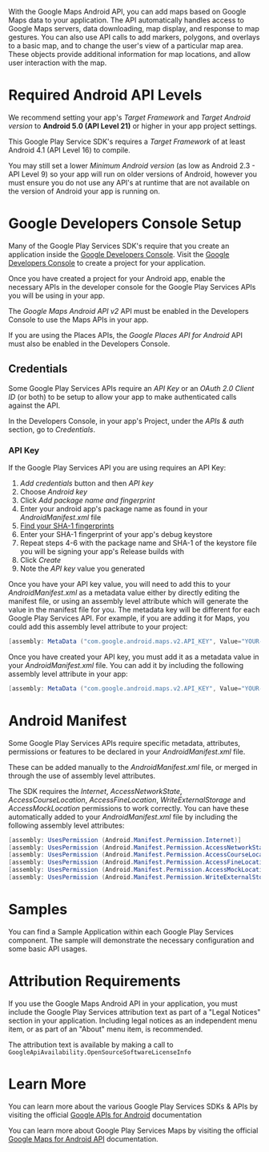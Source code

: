 With the Google Maps Android API, you can add maps based on Google Maps data to your application. The API automatically handles access to Google Maps servers, data downloading, map display, and response to map gestures. You can also use API calls to add markers, polygons, and overlays to a basic map, and to change the user's view of a particular map area. These objects provide additional information for map locations, and allow user interaction with the map.



Required Android API Levels
===========================

We recommend setting your app's *Target Framework* and *Target Android version* to **Android 5.0 (API Level 21)** or higher in your app project settings.

This Google Play Service SDK's requires a *Target Framework* of at least Android 4.1 (API Level 16) to compile.

You may still set a lower *Minimum Android version* (as low as Android 2.3 - API Level 9) so your app will run on older versions of Android, however you must ensure you do not use any API's at runtime that are not available on the version of Android your app is running on.




Google Developers Console Setup
=================================

Many of the Google Play Services SDK's require that you create an application inside the [Google Developers Console][1].  Visit the [Google Developers Console][1] to create a project for your application.

Once you have created a project for your Android app, enable the necessary APIs in the developer console for the Google Play Services APIs you will be using in your app.



The *Google Maps Android API v2* API must be enabled in the Developers Console to use the Maps APIs in your app.

If you are using the Places APIs, the *Google Places API for Android* API must also be enabled in the Developers Console.



Credentials
-----------

Some Google Play Services APIs require an *API Key* or an *OAuth 2.0 Client ID* (or both) to be setup to allow your app to make authenticated calls against the API.

In the Developers Console, in your app's Project, under the *APIs & auth* section, go to *Credentials*.





### API Key

If the Google Play Services API you are using requires an API Key:

  1. *Add credentials* button and then *API key*
  2. Choose *Android key*
  3. Click *Add package name and fingerprint*
  4. Enter your android app's package name as found in your *AndroidManifest.xml* file
  5. [Find your SHA-1 fingerprints][2]
  6. Enter your SHA-1 fingerprint of your app's debug keystore
  7. Repeat steps 4-6 with the package name and SHA-1 of the keystore file you will be signing your app's Release builds with
  8. Click *Create*
  9. Note the *API key* value you generated

Once you have your API key value, you will need to add this to your *AndroidManifest.xml* as a metadata value either by directly editing the manifest file, or using an assembly level attribute which will generate the value in the manifest file for you.  The metadata key will be different for each Google Play Services API.  For example, if you are adding it for Maps, you could add this assembly level attribute to your project:

```csharp
[assembly: MetaData ("com.google.android.maps.v2.API_KEY", Value="YOUR-API-KEY")]
```


Once you have created your API key, you must add it as a metadata value in your *AndroidManifest.xml* file.  You can add it by including the following assembly level attribute in your app:

```csharp
[assembly: MetaData ("com.google.android.maps.v2.API_KEY", Value="YOUR-API-KEY")]
```



Android Manifest 
================

Some Google Play Services APIs require specific metadata, attributes, permissions or features to be declared in your *AndroidManifest.xml* file.

These can be added manually to the *AndroidManifest.xml* file, or merged in through the use of assembly level attributes.


The SDK requires the *Internet*, *AccessNetworkState*, *AccessCourseLocation*, *AccessFineLocation*, *WriteExternalStorage* and *AccessMockLocation* permissions to work correctly.  You can have these automatically added to your *AndroidManifest.xml* file by including the following assembly level attributes:

```csharp
[assembly: UsesPermission (Android.Manifest.Permission.Internet)]
[assembly: UsesPermission (Android.Manifest.Permission.AccessNetworkState)]
[assembly: UsesPermission (Android.Manifest.Permission.AccessCourseLocation)]
[assembly: UsesPermission (Android.Manifest.Permission.AccessFineLocation)]
[assembly: UsesPermission (Android.Manifest.Permission.AccessMockLocation)]
[assembly: UsesPermission (Android.Manifest.Permission.WriteExternalStorage)]
```



Samples
=======

You can find a Sample Application within each Google Play Services component.  The sample will demonstrate the necessary configuration and some basic API usages.





Attribution Requirements
========================

If you use the Google Maps Android API in your application, you must include the Google Play Services attribution text as part of a "Legal Notices" section in your application. Including legal notices as an independent menu item, or as part of an "About" menu item, is recommended.

The attribution text is available by making a call to `GoogleApiAvailability.OpenSourceSoftwareLicenseInfo`




Learn More
==========

You can learn more about the various Google Play Services SDKs & APIs by visiting the official [Google APIs for Android][3] documentation


You can learn more about Google Play Services Maps by visiting the official [Google Maps for Android API](https://developers.google.com/maps/documentation/android-api/) documentation.



[1]: https://console.developers.google.com/ "Google Developers Console"
[2]: https://developer.xamarin.com/guides/android/deployment,_testing,_and_metrics/MD5_SHA1/ "Finding your SHA-1 Fingerprints"
[3]: https://developers.google.com/android/ "Google APIs for Android"
[4]: https://firebase.google.com/console/ "Firebase Developer Console"
[5]: https://firebase.google.com/ "Firebase"

